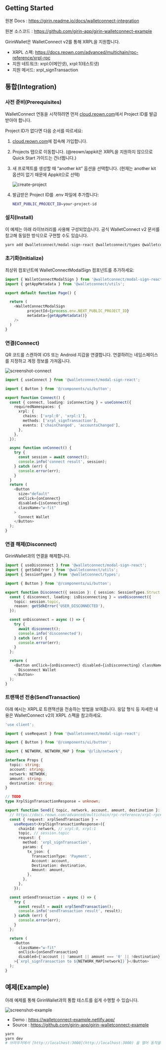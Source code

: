 ## Getting Started

원본 Docs : https://girin.readme.io/docs/walletconnect-integration

원본 소스코드 : https://github.com/girin-app/girin-walletconnect-example

GirinWallet은 WalletConnect v2를 통해 XRPL을 지원합니다.

- XRPL 스펙: https://docs.reown.com/advanced/multichain/rpc-reference/xrpl-rpc
 - 지원 네트워크: xrpl:0(메인넷), xrpl:1(테스트넷)
 - 지원 메서드: xrpl_signTransaction

## 통합(Integration)

### 사전 준비(Prerequisites)

WalletConnect 연동을 시작하려면 먼저 [cloud.reown.com](https://cloud.reown.com)에서 Project ID를 발급받아야 합니다.

Project ID가 없다면 다음 순서를 따르세요:

1. [cloud.reown.com](https://cloud.reown.com)에 접속해 가입합니다.
2. Projects 탭으로 이동합니다. (@reown/appkit은 XRPL을 지원하지 않으므로 Quick Start 가이드는 건너뜁니다.)
3. 새 프로젝트를 생성할 때 “another kit” 옵션을 선택합니다. (현재는 another kit 옵션이 없기 때문에 Appkit으로 선택)

   ![create-project](docs/create-project.png)

4. 발급받은 Project ID를 .env 파일에 추가합니다:

   ```bash
   NEXT_PUBLIC_PROJECT_ID=your-project-id
   ```

### 설치(Install)

이 예제는 아래 라이브러리를 사용해 구성되었습니다. 공식 WalletConnect v2 문서를 참고해 동일한 방식으로 구현할 수도 있습니다.

```bash
yarn add @walletconnect/modal-sign-react @walletconnect/types @walletconnect/utils
```

### 초기화(Initialize)

최상위 컴포넌트에 WalletConnectModalSign 컴포넌트를 추가하세요:

```ts
import { WalletConnectModalSign } from '@walletconnect/modal-sign-react';
import { getAppMetadata } from '@walletconnect/utils';

export default function Page() {

  return (
    <WalletConnectModalSign
          projectId={process.env.NEXT_PUBLIC_PROJECT_ID}
          metadata={getAppMetadata()}
    />
  )
}
```

### 연결(Connect)

QR 코드를 스캔하여 iOS 또는 Android 지갑을 연결합니다. 연결하려는 네임스페이스를 지정하고 계정 정보를 가져옵니다.

![screenshot-connect](docs/screenshot-connect.png)

```ts
import { useConnect } from '@walletconnect/modal-sign-react';

import { Button } from '@/components/ui/button';

export function Connect() {
  const { connect, loading: isConnecting } = useConnect({
    requiredNamespaces: {
      xrpl: {
        chains: ['xrpl:0', 'xrpl:1'],
        methods: ['xrpl_signTransaction'],
        events: ['chainChanged', 'accountsChanged'],
      },
    },
  });

  async function onConnect() {
    try {
      const session = await connect();
      console.info('connect result', session);
    } catch (err) {
      console.error(err);
    }
  }
  return (
    <Button
      size="default"
      onClick={onConnect}
      disabled={isConnecting}
      className="w-fit"
    >
      Connect Wallet
    </Button>
  );
}
```

### 연결 해제(Disconnect)

GirinWallet과의 연결을 해제합니다.

```ts
import { useDisconnect } from '@walletconnect/modal-sign-react';
import { getSdkError } from '@walletconnect/utils';
import { SessionTypes } from '@walletconnect/types';

import { Button } from '@/components/ui/button';

export function Disconnect({ session }: { session: SessionTypes.Struct }) {
  const { disconnect, loading: isDisconnecting } = useDisconnect({
    topic: session.topic,
    reason: getSdkError('USER_DISCONNECTED'),
  });

  const onDisconnect = async () => {
    try {
      await disconnect();
      console.info('disconnected');
    } catch (err) {
      console.error(err);
    }
  };

  return (
    <Button onClick={onDisconnect} disabled={isDisconnecting} className="w-fit">
      Disconnect Wallet
    </Button>
  );
}
```

### 트랜잭션 전송(SendTransaction)

아래 예시는 XRPL로 트랜잭션을 전송하는 방법을 보여줍니다. 응답 형식 등 자세한 내용은 WalletConnect v2의 XRPL 스펙을 참고하세요.

```ts
'use client';

import { useRequest } from '@walletconnect/modal-sign-react';

import { Button } from '@/components/ui/button';

import { NETWORK, NETWORK_MAP } from '@/lib/network';

interface Props {
  topic: string;
  account: string;
  network: NETWORK;
  amount: string;
  destination: string;
}

// TODO
type XrplSignTransactionResponse = unknown;

export function Send({ topic, network, account, amount, destination }: Props) {
  // https://docs.reown.com/advanced/multichain/rpc-reference/xrpl-rpc#xrpl_signtransaction
  const { request: xrplSendTransaction } =
    useRequest<XrplSignTransactionResponse>({
      chainId: network, // xrpl:0, xrpl:1
      topic, // session.topic
      request: {
        method: 'xrpl_signTransaction',
        params: {
          tx_json: {
            TransactionType: 'Payment',
            Account: account,
            Destination: destination,
            Amount: amount,
          },
        },
      },
    });

  const onSendTransaction = async () => {
    try {
      const result = await xrplSendTransaction();
      console.info('sendTransaction result', result);
    } catch (err) {
      console.error(err);
    }
  };

  return (
    <Button
      className="w-fit"
      onClick={onSendTransaction}
      disabled={!account || !amount || amount === '0' || !destination}
    >{`xrpl_signTransaction to ${NETWORK_MAP[network]}`}</Button>
  );
}
```

## 예제(Example)

아래 예제를 통해 GirinWallet과의 통합 테스트를 쉽게 수행할 수 있습니다.

![screenshot-example](docs/screenshot-example.png)

- Demo : https://walletconnect-example.netlify.app/
- Source : https://github.com/girin-app/girin-walletconnect-example

```bash
yarn
yarn dev
# 브라우저에서 [http://localhost:3000](http://localhost:3000) 을 열어 동작을 확인하세요.
```
